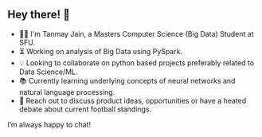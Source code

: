 <h2> Hey there! 👋 </h2>

- 🧑‍🎓 I'm Tanmay Jain, a Masters Computer Science (Big Data) Student at SFU.
- ⏳ Working on analysis of Big Data using PySpark.
- 💡 Looking to collaborate on python based projects preferably related to Data Science/ML.
- 📚 Currently learning underlying concepts of neural networks and natural language processing.
- 💬 Reach out to discuss product ideas, opportunities or have a heated debate about current football standings. 

I’m always happy to chat!

<!---
tanmayjain98/tanmayjain98 is a ✨ special ✨ repository because its `README.md` (this file) appears on your GitHub profile.
You can click the Preview link to take a look at your changes.
--->
